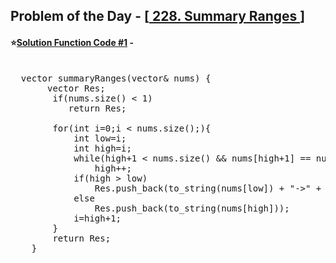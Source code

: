 ## Problem of the Day - [<a href="https://leetcode.com/problems/summary-ranges/"> 228. Summary Ranges </a>]


#### ⭐<ins>Solution Function Code #1</ins> -
<pre>

  vector<string> summaryRanges(vector<int>& nums) {
       vector<string> Res;        
        if(nums.size() < 1)
           return Res;
        
        for(int i=0;i < nums.size();){
            int low=i;
            int high=i;            
            while(high+1 < nums.size() && nums[high+1] == nums[high]+1)
                high++;
            if(high > low)
                Res.push_back(to_string(nums[low]) + "->" + to_string(nums[high]));
            else
                Res.push_back(to_string(nums[high]));
            i=high+1; 
        }          
        return Res;
    }
</pre>
